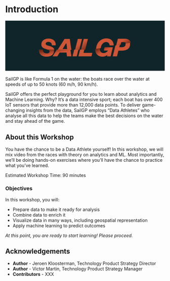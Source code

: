 # Introduction

![Oracle Workshop](images/banner.png)

SailGP is like Formula 1 on the water: the boats race over the water at speeds of up to 50 knots (60 m/h, 90 km/h).

SailGP offers the perfect playground for you to learn about analytics and Machine Learning. Why? It’s a data intensive sport; each boat has over 400 IoT sensors that provide more than 12,000 data points. To deliver game-changing insights from the data, SailGP employs “Data Athletes” who analyse all this data to help the teams make the best decisions on the water and stay ahead of the game.

## About this Workshop

You have the chance to be a Data Athlete yourself! In this workshop, we will mix video from the races with theory on analytics and ML. Most importantly, we’ll be doing hands-on exercises where you’ll have the chance to practice what you’ve learned.

Estimated Workshop Time: 90 minutes

### Objectives
In this workshop, you will:

- Prepare data to make it ready for analysis
- Combine data to enrich it
- Visualize data in many ways, including geospatial representation
- Apply machine learning to predict outcomes

_At this point, you are ready to start learning! Please proceed._

## **Acknowledgements**

- **Author** - Jeroen Kloosterman, Technology Product Strategy Director
- **Author** - Victor Martin, Technology Product Strategy Manager
- **Contributors** - XXX